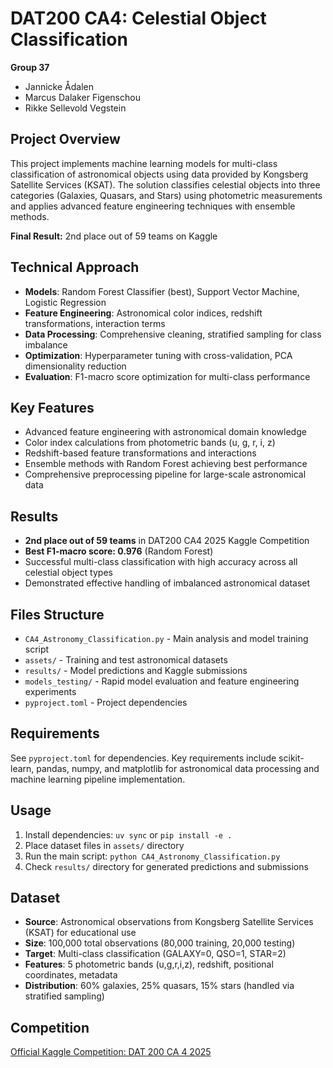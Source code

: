 # DAT200 CA4: Celestial Object Classification

**Group 37**
- Jannicke Ådalen
- Marcus Dalaker Figenschou
- Rikke Sellevold Vegstein

## Project Overview

This project implements machine learning models for multi-class classification of astronomical objects using data provided by Kongsberg Satellite Services (KSAT). The solution classifies celestial objects into three categories (Galaxies, Quasars, and Stars) using photometric measurements and applies advanced feature engineering techniques with ensemble methods.

**Final Result:** 2nd place out of 59 teams on Kaggle

## Technical Approach

- **Models**: Random Forest Classifier (best), Support Vector Machine, Logistic Regression
- **Feature Engineering**: Astronomical color indices, redshift transformations, interaction terms
- **Data Processing**: Comprehensive cleaning, stratified sampling for class imbalance
- **Optimization**: Hyperparameter tuning with cross-validation, PCA dimensionality reduction
- **Evaluation**: F1-macro score optimization for multi-class performance

## Key Features

- Advanced feature engineering with astronomical domain knowledge
- Color index calculations from photometric bands (u, g, r, i, z)
- Redshift-based feature transformations and interactions
- Ensemble methods with Random Forest achieving best performance
- Comprehensive preprocessing pipeline for large-scale astronomical data

## Results

- **2nd place out of 59 teams** in DAT200 CA4 2025 Kaggle Competition
- **Best F1-macro score: 0.976** (Random Forest)
- Successful multi-class classification with high accuracy across all celestial object types
- Demonstrated effective handling of imbalanced astronomical dataset

## Files Structure

- `CA4_Astronomy_Classification.py` - Main analysis and model training script
- `assets/` - Training and test astronomical datasets
- `results/` - Model predictions and Kaggle submissions
- `models_testing/` - Rapid model evaluation and feature engineering experiments
- `pyproject.toml` - Project dependencies

## Requirements

See `pyproject.toml` for dependencies. Key requirements include scikit-learn, pandas, numpy, and matplotlib for astronomical data processing and machine learning pipeline implementation.

## Usage

1. Install dependencies: `uv sync` or `pip install -e .`
2. Place dataset files in `assets/` directory
3. Run the main script: `python CA4_Astronomy_Classification.py`
4. Check `results/` directory for generated predictions and submissions

## Dataset

- **Source**: Astronomical observations from Kongsberg Satellite Services (KSAT) for educational use
- **Size**: 100,000 total observations (80,000 training, 20,000 testing)
- **Target**: Multi-class classification (GALAXY=0, QSO=1, STAR=2)
- **Features**: 5 photometric bands (u,g,r,i,z), redshift, positional coordinates, metadata
- **Distribution**: 60% galaxies, 25% quasars, 15% stars (handled via stratified sampling)

## Competition

[Official Kaggle Competition: DAT 200 CA 4 2025](https://www.kaggle.com/competitions/dat-200-ca-4-2025/overview)